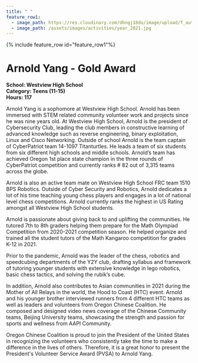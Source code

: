 ```yaml
---
title: " "
feature_row1:
  - image_path: https://res.cloudinary.com/dhngj18do/image/upload/f_auto,q_auto/v1/images/pvsa/2021_Arnold_Yang
  - image_path: /assets/images/activities/year_2021.jpg
---
```


{% include feature_row id="feature_row1"%}

# Arnold Yang - Gold Award

**School: Westview High School**  
**Category: Teens (11-15)**  
**Hours: 117**  

Arnold Yang is a sophomore at Westview High School. Arnold has been immersed with STEM related community volunteer work and projects since he was nine years old. At Westview High School, Arnold is the president of Cybersecurity Club, leading the club members in constructive learning of advanced knowledge such as reverse engineering, binary exploitation, Linux and Cisco Networking. Outside of school Arnold is the team captain of CyberPatriot team 14-1097 Titanturtles. He leads a team of six students from six different high schools and middle schools. Arnold’s team has achieved Oregon 1st place state champion in the three rounds of CyberPatriot competition and currently ranks # 82 out of 3,315 teams across the globe.

Arnold is also an active team mate on Westview High School FRC team 1510 BPS Robotics. Outside of Cyber Security and Robotics, Arnold dedicates a lot of his time teaching young chess players and engages in a lot of national level chess competitions. Arnold currently ranks the highest in US Rating amongst all Westview High School students.

Arnold is passionate about giving back to and uplifting the communities. He tutored 7th to 8th graders helping them prepare for the Math Olympiad Competition from 2020-2021 competition season. He helped organize and trained all the student tutors of the Math Kangaroo competition for grades K-12 in 2021.

Prior to the pandemic, Arnold was the leader of the chess, robotics and speedcubing departments of the Y2Y club, drafting syllabus and framework of tutoring younger students with extensive knowledge in lego robotics, basic chess tactics, and solving the rubik’s cube.

In addition, Arnold also contributes to Asian communities in 2021 during the Mother of All Relays in the world, the Hood to Coast (HTC) event. Arnold and his younger brother interviewed runners from 4 different HTC teams as well as leaders and volunteers from Oregon Chinese Coalition. He composed and designed video news coverage of the Chinese Community teams, Beijing University teams, showcasing the strength and passion for sports and wellness from AAPI Community.

Oregon Chinese Coalition is proud to join the President of the United States in recognizing the volunteers who consistently take the time to make a difference in the lives of others. Therefore, it is a great honor to present the President's Volunteer Service Award (PVSA) to Arnold Yang.
